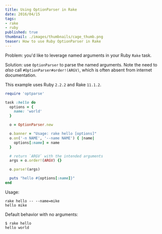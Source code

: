 ```yaml
---
title: Using OptionParser in Rake
date: 2016/04/15
tags:
- rake
- ruby
published: true
thumbnail: ./images/thumbnails/cage_thumb.png
teaser: How to use Ruby OptionParser in Rake
---
```


Problem: you'd like to leverage named arguments in your Ruby `Rake` task.

Solution: use `OptionParser` to parse the named arguments. Note the need to _also_ call `#OptionParser#order!(ARGV)`, which is often absent from internet documentation.

This example uses Ruby `2.2.2` and Rake `11.1.2`.

```ruby
require 'optparse'

task :hello do
  options = {
    name: 'world'
  }

  o = OptionParser.new

  o.banner = "Usage: rake hello [options]"
  o.on('-n NAME', '--name NAME') { |name|
    options[:name] = name
  }

  # return `ARGV` with the intended arguments
  args = o.order!(ARGV) {}

  o.parse!(args)

  puts "hello #{options[:name]}"
end
```

Usage:

```
rake hello -- --name=mike
hello mike
```

Default behavior with no arguments:

```
$ rake hello
hello world
```
